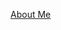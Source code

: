 <a href="https://htmlpreview.github.io/?https://github.com/yurievivan/About-Me/blob/main/cv.html">About Me</a>
